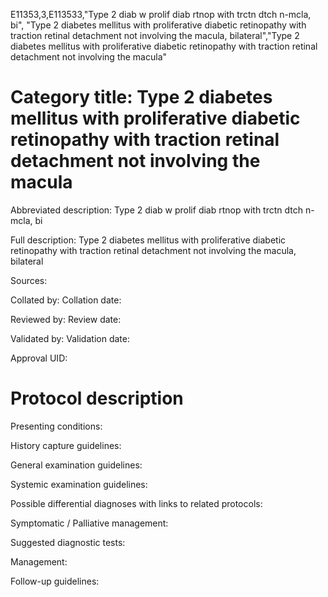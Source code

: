 E11353,3,E113533,"Type 2 diab w prolif diab rtnop with trctn dtch n-mcla, bi", "Type 2 diabetes mellitus with proliferative diabetic retinopathy with traction retinal detachment not involving the macula, bilateral","Type 2 diabetes mellitus with proliferative diabetic retinopathy with traction retinal detachment not involving the macula"
# Category title: Type 2 diabetes mellitus with proliferative diabetic retinopathy with traction retinal detachment not involving the macula

Abbreviated description: Type 2 diab w prolif diab rtnop with trctn dtch n-mcla, bi

Full description: Type 2 diabetes mellitus with proliferative diabetic retinopathy with traction retinal detachment not involving the macula, bilateral

Sources:

Collated by:
Collation date:

Reviewed by:
Review date:

Validated by:
Validation date:

Approval UID:

# Protocol description

Presenting conditions:

History capture guidelines:

General examination guidelines:

Systemic examination guidelines:

Possible differential diagnoses with links to related protocols:

Symptomatic / Palliative management:

Suggested diagnostic tests:

Management:

Follow-up guidelines:
